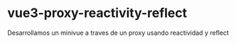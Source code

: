# vue3-proxy-reactivity-reflect
Desarrollamos un minivue a traves de un proxy usando reactividad y reflect

